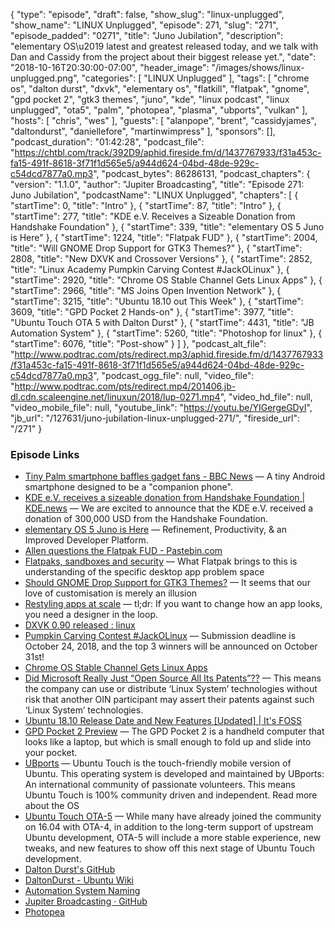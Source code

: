 {
  "type": "episode",
  "draft": false,
  "show_slug": "linux-unplugged",
  "show_name": "LINUX Unplugged",
  "episode": 271,
  "slug": "271",
  "episode_padded": "0271",
  "title": "Juno Jubilation",
  "description": "elementary OS\u2019 latest and greatest released today, and we talk with Dan and Cassidy from the project about their biggest release yet.",
  "date": "2018-10-16T20:30:00-07:00",
  "header_image": "/images/shows/linux-unplugged.png",
  "categories": [
    "LINUX Unplugged"
  ],
  "tags": [
    "chrome os",
    "dalton durst",
    "dxvk",
    "elementary os",
    "flatkill",
    "flatpak",
    "gnome",
    "gpd pocket 2",
    "gtk3 themes",
    "juno",
    "kde",
    "linux podcast",
    "linux unplugged",
    "ota5",
    "palm",
    "photopea",
    "plasma",
    "ubports",
    "vulkan"
  ],
  "hosts": [
    "chris",
    "wes"
  ],
  "guests": [
    "alanpope",
    "brent",
    "cassidyjames",
    "daltondurst",
    "daniellefore",
    "martinwimpress"
  ],
  "sponsors": [],
  "podcast_duration": "01:42:28",
  "podcast_file": "https://chtbl.com/track/392D9/aphid.fireside.fm/d/1437767933/f31a453c-fa15-491f-8618-3f71f1d565e5/a944d624-04bd-48de-929c-c54dcd7877a0.mp3",
  "podcast_bytes": 86286131,
  "podcast_chapters": {
    "version": "1.1.0",
    "author": "Jupiter Broadcasting",
    "title": "Episode 271: Juno Jubilation",
    "podcastName": "LINUX Unplugged",
    "chapters": [
      {
        "startTime": 0,
        "title": "Intro"
      },
      {
        "startTime": 87,
        "title": "Intro"
      },
      {
        "startTime": 277,
        "title": "KDE e.V. Receives a Sizeable Donation from Handshake Foundation"
      },
      {
        "startTime": 339,
        "title": "elementary OS 5 Juno is Here"
      },
      {
        "startTime": 1224,
        "title": "Flatpak FUD"
      },
      {
        "startTime": 2004,
        "title": "Will GNOME Drop Support for GTK3 Themes?"
      },
      {
        "startTime": 2808,
        "title": "New DXVK and Crossover Versions"
      },
      {
        "startTime": 2852,
        "title": "Linux Academy Pumpkin Carving Contest #JackOLinux"
      },
      {
        "startTime": 2920,
        "title": "Chrome OS Stable Channel Gets Linux Apps"
      },
      {
        "startTime": 2966,
        "title": "MS Joins Open Invention Network"
      },
      {
        "startTime": 3215,
        "title": "Ubuntu 18.10 out This Week"
      },
      {
        "startTime": 3609,
        "title": "GPD Pocket 2 Hands-on"
      },
      {
        "startTime": 3977,
        "title": "Ubuntu Touch OTA 5 with Dalton Durst"
      },
      {
        "startTime": 4431,
        "title": "JB Automation System"
      },
      {
        "startTime": 5260,
        "title": "Photoshop for linux"
      },
      {
        "startTime": 6076,
        "title": "Post-show"
      }
    ]
  },
  "podcast_alt_file": "http://www.podtrac.com/pts/redirect.mp3/aphid.fireside.fm/d/1437767933/f31a453c-fa15-491f-8618-3f71f1d565e5/a944d624-04bd-48de-929c-c54dcd7877a0.mp3",
  "podcast_ogg_file": null,
  "video_file": "http://www.podtrac.com/pts/redirect.mp4/201406.jb-dl.cdn.scaleengine.net/linuxun/2018/lup-0271.mp4",
  "video_hd_file": null,
  "video_mobile_file": null,
  "youtube_link": "https://youtu.be/YIGergeGDyI",
  "jb_url": "/127631/juno-jubilation-linux-unplugged-271/",
  "fireside_url": "/271"
}


### Episode Links

  * [Tiny Palm smartphone baffles gadget fans - BBC News](https://www.bbc.co.uk/news/technology-45876934 "Tiny Palm smartphone baffles gadget fans - BBC News") — A tiny Android smartphone designed to be a "companion phone".
  * [KDE e.V. receives a sizeable donation from Handshake Foundation | KDE.news](https://dot.kde.org/2018/10/15/kde-ev-receives-sizeable-donation-handshake-foundation "KDE e.V. receives a sizeable donation from Handshake Foundation | KDE.news") — We are excited to announce that the KDE e.V. received a donation of 300,000 USD from the Handshake Foundation. 
  * [elementary OS 5 Juno is Here](https://medium.com/elementaryos/elementary-os-5-juno-is-here-471dfdedc7b3 "elementary OS 5 Juno is Here") — Refinement, Productivity, & an Improved Developer Platform.
  * [Allen questions the Flatpak FUD - Pastebin.com](https://pastebin.com/ja0yWwM1 "Allen questions the Flatpak FUD - Pastebin.com")
  * [Flatpaks, sandboxes and security](https://ramcq.net/2018/10/12/flatpak-sandbox-security/ "Flatpaks, sandboxes and security") — What Flatpak brings to this is understanding of the specific desktop app problem space 
  * [Should GNOME Drop Support for GTK3 Themes?](https://www.omgubuntu.co.uk/2018/10/on-gtk-themes-broken "Should GNOME Drop Support for GTK3 Themes?") — It seems that our love of customisation is merely an illusion
  * [Restyling apps at scale](https://blogs.gnome.org/tbernard/2018/10/15/restyling-apps-at-scale/ "Restyling apps at scale") — tl;dr: If you want to change how an app looks, you need a designer in the loop.
  * [DXVK 0.90 released : linux](https://www.reddit.com/r/linux/comments/9o0f58/dxvk_090_released/ "DXVK 0.90 released : linux")
  * [Pumpkin Carving Contest #JackOLinux](https://linuxacademy.com/blog/linuxacademy-com/pumpkin-carving-contest-jackolinux/ "Pumpkin Carving Contest #JackOLinux") — Submission deadline is October 24, 2018, and the top 3 winners will be announced on October 31st!
  * [Chrome OS Stable Channel Gets Linux Apps](https://www.linuxjournal.com/content/chrome-os-stable-channel-gets-linux-apps "Chrome OS Stable Channel Gets Linux Apps")
  * [Did Microsoft Really Just “Open Source All Its Patents”??](https://hackernoon.com/did-microsoft-really-just-open-source-all-its-patents-3e419ae1a439 "Did Microsoft Really Just “Open Source All Its Patents”??") — This means the company can use or distribute ‘Linux System’ technologies without risk that another OIN participant may assert their patents against such ‘Linux System’ technologies.
  * [Ubuntu 18.10 Release Date and New Features [Updated] | It's FOSS](https://itsfoss.com/ubuntu-18-10-release-features/ "Ubuntu 18.10 Release Date and New Features \[Updated\] | It's FOSS")
  * [GPD Pocket 2 Preview](https://liliputing.com/2018/07/gpd-pocket-2-preview.html "GPD Pocket 2 Preview") — The GPD Pocket 2 is a handheld computer that looks like a laptop, but which is small enough to fold up and slide into your pocket.
  * [UBports](https://ubports.com/ "UBports") — Ubuntu Touch is the touch-friendly mobile version of Ubuntu. This operating system is developed and maintained by UBports: An international community of passionate volunteers. This means Ubuntu Touch is 100% community driven and independent. Read more about the OS
  * [Ubuntu Touch OTA-5](https://ubports.com/blog/ubports-blog-1/post/ubuntu-touch-ota-5-174 "Ubuntu Touch OTA-5") — While many have already joined the community on 16.04 with OTA-4, in addition to the long-term support of upstream Ubuntu development, OTA-5 will include a more stable experience, new tweaks, and new features to show off this next stage of Ubuntu Touch development.
  * [Dalton Durst's GitHub](https://github.com/universalsuperbox "Dalton Durst's GitHub")
  * [DaltonDurst - Ubuntu Wiki](https://wiki.ubuntu.com/DaltonDurst "DaltonDurst - Ubuntu Wiki")
  * [Automation System Naming](https://docs.google.com/forms/d/e/1FAIpQLSetpUF1pZfnhmKRB266fPXAeF_tULwK2VOfqD_5ZorQLWZuEw/viewform "Automation System Naming")
  * [Jupiter Broadcasting · GitHub](https://github.com/jupiterbroadcasting "Jupiter Broadcasting · GitHub")
  * [Photopea](https://www.photopea.com/ "Photopea")


